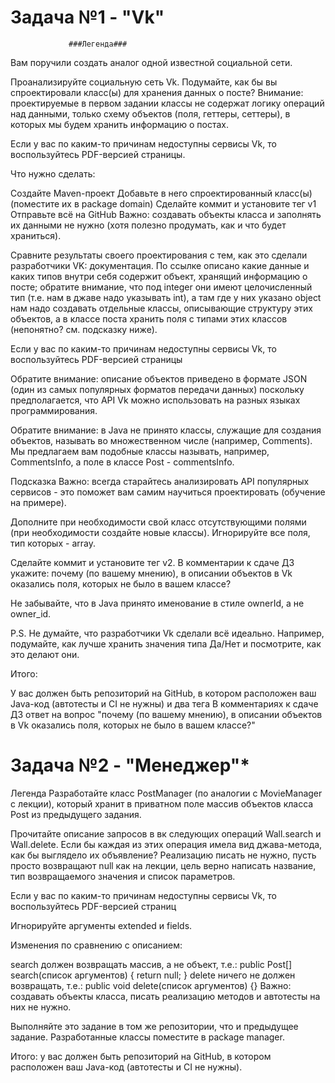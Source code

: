 # Задача №1 - "Vk"

                 ###Легенда###

Вам поручили создать аналог одной известной социальной сети.



Проанализируйте социальную сеть Vk. Подумайте, как бы вы спроектировали класс(ы) для хранения данных о посте? Внимание: проектируемые в первом задании классы не содержат логику операций над данными, только схему объектов (поля, геттеры, сеттеры), в которых мы будем хранить информацию о постах.

Если у вас по каким-то причинам недоступны сервисы Vk, то воспользуйтесь PDF-версией страницы.

Что нужно сделать:

Создайте Maven-проект
Добавьте в него спроектированный класс(ы) (поместите их в package domain)
Сделайте коммит и установите тег v1
Отправьте всё на GitHub
Важно: создавать объекты класса и заполнять их данными не нужно (хотя полезно продумать, как и что будет храниться).

Сравните результаты своего проектирования с тем, как это сделали разработчики VK: документация. По ссылке описано какие данные и каких типов внутри себя содержит объект, хранящий информацию о посте; обратите внимание, что под integer они имеют целочисленный тип (т.е. нам в джаве надо указывать int), а там где у них указано object нам надо создавать отдельные классы, описывающие структуру этих объектов, а в классе поста хранить поля с типами этих классов (непонятно? см. подсказку ниже).

Если у вас по каким-то причинам недоступны сервисы Vk, то воспользуйтесь PDF-версией страницы

Обратите внимание: описание объектов приведено в формате JSON (один из самых популярных форматов передачи данных) поскольку предполагается, что API Vk можно использовать на разных языках программирования.

Обратите внимание: в Java не принято классы, служащие для создания объектов, называть во множественном числе (например, Comments). Мы предлагаем вам подобные классы называть, например, CommentsInfo, а поле в классе Post - commentsInfo.

Подсказка
Важно: всегда старайтесь анализировать API популярных сервисов - это поможет вам самим научиться проектировать (обучение на примере).

Дополните при необходимости свой класс отсутствующими полями (при необходимости создайте новые классы). Игнорируйте все поля, тип которых - array.

Сделайте коммит и установите тег v2. В комментарии к сдаче ДЗ укажите: почему (по вашему мнению), в описании объектов в Vk оказались поля, которых не было в вашем классе?

Не забывайте, что в Java принято именование в стиле ownerId, а не owner_id.

P.S. Не думайте, что разработчики Vk сделали всё идеально. Например, подумайте, как лучше хранить значения типа Да/Нет и посмотрите, как это делают они.

Итого:

У вас должен быть репозиторий на GitHub, в котором расположен ваш Java-код (автотесты и CI не нужны) и два тега
В комментариях к сдаче ДЗ ответ на вопрос "почему (по вашему мнению), в описании объектов в Vk оказались поля, которых не было в вашем классе?"


# Задача №2 - "Менеджер"*



Легенда
Разработайте класс PostManager (по аналогии с MovieManager с лекции), который хранит в приватном поле массив объектов класса Post из предыдущего задания.

Прочитайте описание запросов в вк следующих операций Wall.search и Wall.delete. Если бы каждая из этих операция имела вид джава-метода, как бы выглядело их объявление? Реализацию писать не нужно, пусть просто возвращают null как на лекции, цель верно написать название, тип возвращаемого значения и список параметров.

Если у вас по каким-то причинам недоступны сервисы Vk, то воспользуйтесь PDF-версией страниц

Игнорируйте аргументы extended и fields.

Изменения по сравнению с описанием:

search должен возвращать массив, а не объект, т.е.: public Post[] search(список аргументов) { return null; }
delete ничего не должен возвращать, т.е.: public void delete(список аргументов) {}
Важно: создавать объекты класса, писать реализацию методов и автотесты на них не нужно.

Выполняйте это задание в том же репозитории, что и предыдущее задание. Разработанные классы поместите в package manager.

Итого: у вас должен быть репозиторий на GitHub, в котором расположен ваш Java-код (автотесты и CI не нужны).
